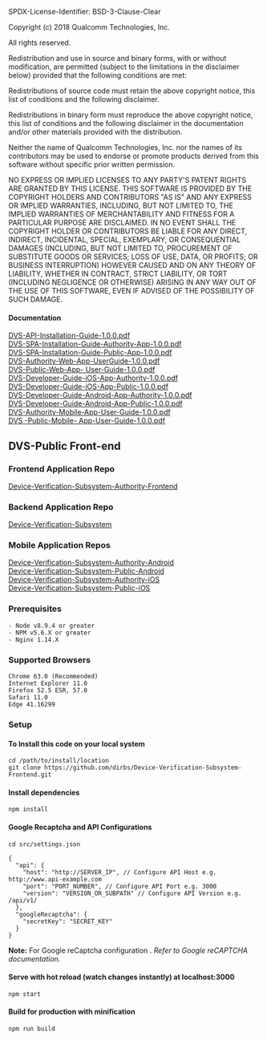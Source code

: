 SPDX-License-Identifier: BSD-3-Clause-Clear

Copyright (c) 2018 Qualcomm Technologies, Inc.

All rights reserved.

Redistribution and use in source and binary forms, with or without modification, are permitted (subject to the limitations in the disclaimer below) provided that the following conditions are met:

Redistributions of source code must retain the above copyright notice, this list of conditions and the following disclaimer.

Redistributions in binary form must reproduce the above copyright notice, this list of conditions and the following disclaimer in the documentation and/or other materials provided with the distribution.

Neither the name of Qualcomm Technologies, Inc. nor the names of its contributors may be used to endorse or promote products derived from this software without specific prior written permission.

NO EXPRESS OR IMPLIED LICENSES TO ANY PARTY'S PATENT RIGHTS ARE GRANTED BY THIS LICENSE. THIS SOFTWARE IS PROVIDED BY THE COPYRIGHT HOLDERS AND CONTRIBUTORS "AS IS" AND ANY EXPRESS OR IMPLIED WARRANTIES, INCLUDING, BUT NOT LIMITED TO, THE IMPLIED WARRANTIES OF MERCHANTABILITY AND FITNESS FOR A PARTICULAR PURPOSE ARE DISCLAIMED. IN NO EVENT SHALL THE COPYRIGHT HOLDER OR CONTRIBUTORS BE LIABLE FOR ANY DIRECT, INDIRECT, INCIDENTAL, SPECIAL, EXEMPLARY, OR CONSEQUENTIAL DAMAGES (INCLUDING, BUT NOT LIMITED TO, PROCUREMENT OF SUBSTITUTE GOODS OR SERVICES; LOSS OF USE, DATA, OR PROFITS; OR BUSINESS INTERRUPTION) HOWEVER CAUSED AND ON ANY THEORY OF LIABILITY, WHETHER IN CONTRACT, STRICT LIABILITY, OR TORT (INCLUDING NEGLIGENCE OR OTHERWISE) ARISING IN ANY WAY OUT OF THE USE OF THIS SOFTWARE, EVEN IF ADVISED OF THE POSSIBILITY OF SUCH DAMAGE.

#### Documentation

[DVS-API-Installation-Guide-1.0.0.pdf](https://github.com/dirbs/Documentation/blob/master/Device-Verification-Subsystem/DVS-API-Installation-Guide-1.0.0.pdf)<br />
[DVS-SPA-Installation-Guide-Authority-App-1.0.0.pdf](https://github.com/dirbs/Documentation/blob/master/Device-Verification-Subsystem/DVS-SPA-Installation-Guide-Authority-App-1.0.0.pdf)<br />
[DVS-SPA-Installation-Guide-Public-App-1.0.0.pdf](https://github.com/dirbs/Documentation/blob/master/Device-Verification-Subsystem/DVS-SPA-Installation-Guide-Public-App-1.0.0.pdf)<br />
[DVS-Authority-Web-App-UserGuide-1.0.0.pdf](https://github.com/dirbs/Documentation/blob/master/Device-Verification-Subsystem/DVS-Authority-Web-App-UserGuide-1.0.0.pdf)<br />
[DVS-Public-Web-App- User-Guide-1.0.0.pdf](https://github.com/dirbs/Documentation/blob/master/Device-Verification-Subsystem/DVS-Public-Web-App-%20User-Guide-1.0.0.pdf)<br />
[DVS-Developer-Guide-iOS-App-Authority-1.0.0.pdf](https://github.com/dirbs/Documentation/blob/master/Device-Verification-Subsystem/DVS-Developer-Guide-iOS-App-Authority-1.0.0.pdf)<br />
[DVS-Developer-Guide-iOS-App-Public-1.0.0.pdf](https://github.com/dirbs/Documentation/blob/master/Device-Verification-Subsystem/DVS-Developer-Guide-iOS-App-Public-1.0.0.pdf)<br />
[DVS-Developer-Guide-Android-App-Authority-1.0.0.pdf](https://github.com/dirbs/Documentation/blob/master/Device-Verification-Subsystem/DVS-Developer-Guide-Android-App-Authority-1.0.0.pdf)<br />
[DVS-Developer-Guide-Android-App-Public-1.0.0.pdf](https://github.com/dirbs/Documentation/blob/master/Device-Verification-Subsystem/DVS-Developer-Guide-Android-App-Public-1.0.0.pdf)<br />
[DVS-Authority-Mobile-App-User-Guide-1.0.0.pdf](https://github.com/dirbs/Documentation/blob/master/Device-Verification-Subsystem/DVS-Authority-Mobile-App-User-Guide-1.0.0.pdf)<br />
[DVS -Public-Mobile- App-User-Guide-1.0.0.pdf](https://github.com/dirbs/Documentation/blob/master/Device-Verification-Subsystem/DVS%20-Public-Mobile-%20App-User-Guide-1.0.0.pdf)<br />

## DVS-Public Front-end

### Frontend Application Repo

[Device-Verification-Subsystem-Authority-Frontend](https://github.com/dirbs/Device-Verification-Subsystem-Authority-Frontend)<br />

### Backend Application Repo

[Device-Verification-Subsystem](https://github.com/dirbs/Device-Verification-Subsystem)<br />

### Mobile Application Repos

[Device-Verification-Subsystem-Authority-Android](https://github.com/dirbs/Device-Verification-Subsystem-Authority-Android)<br />
[Device-Verification-Subsystem-Public-Android](https://github.com/dirbs/Device-Verification-Subsystem-Public-Android)<br />
[Device-Verification-Subsystem-Authority-iOS](https://github.com/dirbs/Device-Verification-Subsystem-Authority-iOS)<br />
[Device-Verification-Subsystem-Public-iOS](https://github.com/dirbs/Device-Verification-Subsystem-Public-iOS)<br />

### Prerequisites
```
- Node v8.9.4 or greater
- NPM v5.6.X or greater
- Nginx 1.14.X
```

### Supported Browsers
```
Chrome 63.0 (Recommended)
Internet Explorer 11.0
Firefox 52.5 ESR, 57.0
Safari 11.0
Edge 41.16299
```

### Setup

#### To Install this code on your local system
```
cd /path/to/install/location
git clone https://github.com/dirbs/Device-Verification-Subsystem-Frontend.git
```

#### Install dependencies
```
npm install
```

#### Google Recaptcha and API Configurations
```
cd src/settings.json
```
```
{
  "api": {
    "host": "http://SERVER_IP", // Configure API Host e.g. http://www.api-example.com
    "port": "PORT_NUMBER", // Configure API Port e.g. 3000
    "version": "VERSION_OR_SUBPATH" // Configure API Version e.g. /api/v1/
  },
  "googleRecaptcha": {
    "secretKey": "SECRET_KEY"
  }
}
```

**Note:** For Google reCaptcha configuration . _Refer to Google reCAPTCHA documentation._

#### Serve with hot reload (watch changes instantly) at localhost:3000
```
npm start
```

#### Build for production with minification
```
npm run build
```
